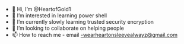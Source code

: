 - 👋 Hi, I’m @HeartofGold1
- 👀 I’m interested in learning power shell
- 🌱 I’m currently slowly learning trusted security encryption 
- 💞️ I’m looking to collaborate on helping people 
- 📫 How to reach me - email -wearheartonsleevealwayz@gmail.com

<!---
HeartofGold1/HeartofGold1 is a ✨ special ✨ repository because its `README.md` (this file) appears on your GitHub profile.
You can click the Preview link to take a look at your changes.
--->
